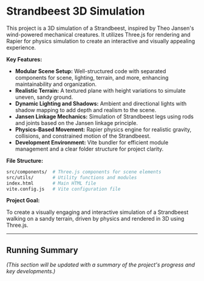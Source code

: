# Strandbeest 3D Simulation

This project is a 3D simulation of a Strandbeest, inspired by Theo Jansen's wind-powered mechanical creatures. It utilizes Three.js for rendering and Rapier for physics simulation to create an interactive and visually appealing experience.

**Key Features:**

- **Modular Scene Setup:** Well-structured code with separated components for scene, lighting, terrain, and more, enhancing maintainability and organization.
- **Realistic Terrain:** A textured plane with height variations to simulate uneven, sandy ground.
- **Dynamic Lighting and Shadows:** Ambient and directional lights with shadow mapping to add depth and realism to the scene.
- **Jansen Linkage Mechanics:** Simulation of Strandbeest legs using rods and joints based on the Jansen linkage principle.
- **Physics-Based Movement:** Rapier physics engine for realistic gravity, collisions, and constrained motion of the Strandbeest.
- **Development Environment:** Vite bundler for efficient module management and a clear folder structure for project clarity.

**File Structure:**

```bash
src/components/  # Three.js components for scene elements
src/utils/       # Utility functions and modules
index.html       # Main HTML file
vite.config.js   # Vite configuration file
```

**Project Goal:**

To create a visually engaging and interactive simulation of a Strandbeest walking on a sandy terrain, driven by physics and rendered in 3D using Three.js.

---

## Running Summary

_(This section will be updated with a summary of the project's progress and key developments.)_
